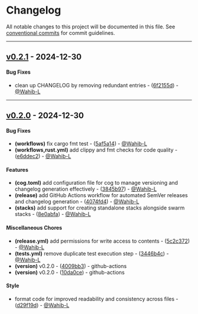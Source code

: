 # Changelog
All notable changes to this project will be documented in this file. See [conventional commits](https://www.conventionalcommits.org/) for commit guidelines.

- - -
## [v0.2.1](https://github.com/Wahib-L/wrpt/compare/v0.2.0..v0.2.1) - 2024-12-30
#### Bug Fixes
- clean up CHANGELOG by removing redundant entries - ([6f2155d](https://github.com/Wahib-L/wrpt/commit/6f2155d8eaea208d425ef37a2300b4e9ef5d64ed)) - [@Wahib-L](https://github.com/Wahib-L)

- - -

## [v0.2.0](https://github.com/Wahib-L/wrpt/compare/v0.1.0..v0.2.0) - 2024-12-30
#### Bug Fixes
- **(workflows)** fix cargo fmt test - ([5af5a14](https://github.com/Wahib-L/wrpt/commit/5af5a142de53f2edc6c701f1ba19705d2cd516cd)) - [@Wahib-L](https://github.com/Wahib-L)
- **(workflows,rust.yml)** add clippy and fmt checks for code quality - ([e6ddec2](https://github.com/Wahib-L/wrpt/commit/e6ddec25e7b6dce0f565fc9661b515e5f183d051)) - [@Wahib-L](https://github.com/Wahib-L)
#### Features
- **(cog.toml)** add configuration file for cog to manage versioning and changelog generation effectively - ([3845b97](https://github.com/Wahib-L/wrpt/commit/3845b97273b03169c4140f48b5b78648111dbcf7)) - [@Wahib-L](https://github.com/Wahib-L)
- **(release)** add GitHub Actions workflow for automated SemVer releases and changelog generation - ([4074fd4](https://github.com/Wahib-L/wrpt/commit/4074fd477161bb7981fad83fc80e7c41be0684d8)) - [@Wahib-L](https://github.com/Wahib-L)
- **(stacks)** add support for creating standalone stacks alongside swarm stacks - ([8e0abfa](https://github.com/Wahib-L/wrpt/commit/8e0abfafc76806ff0f40355dd5724b0b3958c2ca)) - [@Wahib-L](https://github.com/Wahib-L)
#### Miscellaneous Chores
- **(release.yml)** add permissions for write access to contents - ([5c2c372](https://github.com/Wahib-L/wrpt/commit/5c2c372f9f6eed79be7757b721ff07540c9b4006)) - [@Wahib-L](https://github.com/Wahib-L)
- **(tests.yml)** remove duplicate test execution step - ([3446b4c](https://github.com/Wahib-L/wrpt/commit/3446b4c7dfefb028a8732f0827767bc55577fa47)) - [@Wahib-L](https://github.com/Wahib-L)
- **(version)** v0.2.0 - ([4009bb3](https://github.com/Wahib-L/wrpt/commit/4009bb366d6e3773161a29311a9bd3906369e17a)) - github-actions
- **(version)** v0.2.0 - ([10da0ce](https://github.com/Wahib-L/wrpt/commit/10da0cea9798aec9cc0e8d94ce0088ed100abe7f)) - github-actions
#### Style
- format code for improved readability and consistency across files - ([d29f19d](https://github.com/Wahib-L/wrpt/commit/d29f19d64709997246ab4034330c460656624849)) - [@Wahib-L](https://github.com/Wahib-L)
